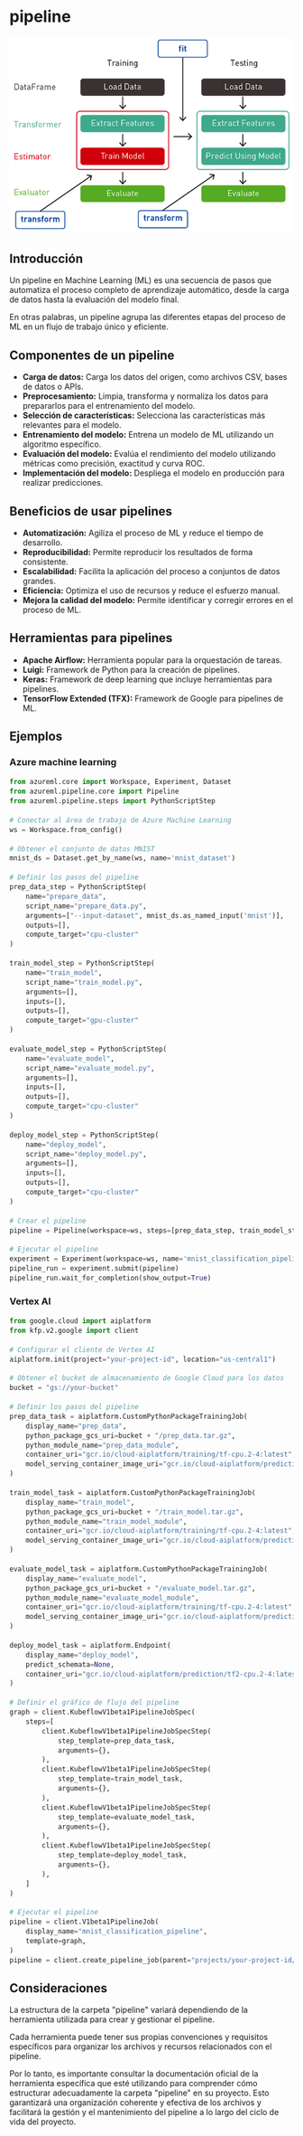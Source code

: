 # pipeline

<img src="../../images/pipeline3.png" width="600" >

## Introducción


Un pipeline en Machine Learning (ML) es una secuencia de pasos
que automatiza el proceso completo de aprendizaje automático,
desde la carga de datos hasta la evaluación del modelo final. 

En otras palabras, un pipeline agrupa las diferentes etapas del proceso de ML en un flujo de trabajo único y eficiente.


## Componentes de un pipeline

* **Carga de datos:** Carga los datos del origen, como archivos CSV, bases de datos o APIs.
* **Preprocesamiento:** Limpia, transforma y normaliza los datos para prepararlos para el entrenamiento del modelo.
* **Selección de características:** Selecciona las características más relevantes para el modelo.
* **Entrenamiento del modelo:** Entrena un modelo de ML utilizando un algoritmo específico.
* **Evaluación del modelo:** Evalúa el rendimiento del modelo utilizando métricas como precisión, exactitud y curva ROC.
* **Implementación del modelo:** Despliega el modelo en producción para realizar predicciones.

## Beneficios de usar pipelines

* **Automatización:** Agiliza el proceso de ML y reduce el tiempo de desarrollo.
* **Reproducibilidad:** Permite reproducir los resultados de forma consistente.
* **Escalabilidad:** Facilita la aplicación del proceso a conjuntos de datos grandes.
* **Eficiencia:** Optimiza el uso de recursos y reduce el esfuerzo manual.
* **Mejora la calidad del modelo:** Permite identificar y corregir errores en el proceso de ML.

## Herramientas para pipelines

* **Apache Airflow:** Herramienta popular para la orquestación de tareas.
* **Luigi:** Framework de Python para la creación de pipelines.
* **Keras:** Framework de deep learning que incluye herramientas para pipelines.
* **TensorFlow Extended (TFX):** Framework de Google para pipelines de ML.

## Ejemplos

### Azure machine learning

```python
from azureml.core import Workspace, Experiment, Dataset
from azureml.pipeline.core import Pipeline
from azureml.pipeline.steps import PythonScriptStep

# Conectar al área de trabajo de Azure Machine Learning
ws = Workspace.from_config()

# Obtener el conjunto de datos MNIST
mnist_ds = Dataset.get_by_name(ws, name='mnist_dataset')

# Definir los pasos del pipeline
prep_data_step = PythonScriptStep(
    name="prepare_data",
    script_name="prepare_data.py",
    arguments=["--input-dataset", mnist_ds.as_named_input('mnist')],
    outputs=[],
    compute_target="cpu-cluster"
)

train_model_step = PythonScriptStep(
    name="train_model",
    script_name="train_model.py",
    arguments=[],
    inputs=[],
    outputs=[],
    compute_target="gpu-cluster"
)

evaluate_model_step = PythonScriptStep(
    name="evaluate_model",
    script_name="evaluate_model.py",
    arguments=[],
    inputs=[],
    outputs=[],
    compute_target="cpu-cluster"
)

deploy_model_step = PythonScriptStep(
    name="deploy_model",
    script_name="deploy_model.py",
    arguments=[],
    inputs=[],
    outputs=[],
    compute_target="cpu-cluster"
)

# Crear el pipeline
pipeline = Pipeline(workspace=ws, steps=[prep_data_step, train_model_step, evaluate_model_step, deploy_model_step])

# Ejecutar el pipeline
experiment = Experiment(workspace=ws, name='mnist_classification_pipeline')
pipeline_run = experiment.submit(pipeline)
pipeline_run.wait_for_completion(show_output=True)
```

### Vertex AI

```python
from google.cloud import aiplatform
from kfp.v2.google import client

# Configurar el cliente de Vertex AI
aiplatform.init(project="your-project-id", location="us-central1")

# Obtener el bucket de almacenamiento de Google Cloud para los datos
bucket = "gs://your-bucket"

# Definir los pasos del pipeline
prep_data_task = aiplatform.CustomPythonPackageTrainingJob(
    display_name="prep_data",
    python_package_gcs_uri=bucket + "/prep_data.tar.gz",
    python_module_name="prep_data_module",
    container_uri="gcr.io/cloud-aiplatform/training/tf-cpu.2-4:latest",
    model_serving_container_image_uri="gcr.io/cloud-aiplatform/prediction/tf2-cpu.2-4:latest",
)

train_model_task = aiplatform.CustomPythonPackageTrainingJob(
    display_name="train_model",
    python_package_gcs_uri=bucket + "/train_model.tar.gz",
    python_module_name="train_model_module",
    container_uri="gcr.io/cloud-aiplatform/training/tf-cpu.2-4:latest",
    model_serving_container_image_uri="gcr.io/cloud-aiplatform/prediction/tf2-cpu.2-4:latest",
)

evaluate_model_task = aiplatform.CustomPythonPackageTrainingJob(
    display_name="evaluate_model",
    python_package_gcs_uri=bucket + "/evaluate_model.tar.gz",
    python_module_name="evaluate_model_module",
    container_uri="gcr.io/cloud-aiplatform/training/tf-cpu.2-4:latest",
    model_serving_container_image_uri="gcr.io/cloud-aiplatform/prediction/tf2-cpu.2-4:latest",
)

deploy_model_task = aiplatform.Endpoint(
    display_name="deploy_model",
    predict_schemata=None,
    container_uri="gcr.io/cloud-aiplatform/prediction/tf2-cpu.2-4:latest",
)

# Definir el gráfico de flujo del pipeline
graph = client.KubeflowV1beta1PipelineJobSpec(
    steps=[
        client.KubeflowV1beta1PipelineJobSpecStep(
            step_template=prep_data_task,
            arguments={},
        ),
        client.KubeflowV1beta1PipelineJobSpecStep(
            step_template=train_model_task,
            arguments={},
        ),
        client.KubeflowV1beta1PipelineJobSpecStep(
            step_template=evaluate_model_task,
            arguments={},
        ),
        client.KubeflowV1beta1PipelineJobSpecStep(
            step_template=deploy_model_task,
            arguments={},
        ),
    ]
)

# Ejecutar el pipeline
pipeline = client.V1beta1PipelineJob(
    display_name="mnist_classification_pipeline",
    template=graph,
)
pipeline = client.create_pipeline_job(parent="projects/your-project-id/locations/us-central1", pipeline=pipeline)
```
## Consideraciones

La estructura de la carpeta "pipeline" variará dependiendo de la herramienta utilizada para crear y gestionar el pipeline.

Cada herramienta puede tener sus propias convenciones y requisitos específicos para organizar los archivos y recursos relacionados con el pipeline.

Por lo tanto, es importante consultar la documentación oficial de la herramienta específica que esté utilizando para comprender cómo estructurar adecuadamente la carpeta "pipeline" en su proyecto. Esto garantizará una organización coherente y efectiva de los archivos y facilitará la gestión y el mantenimiento del pipeline a lo largo del ciclo de vida del proyecto.